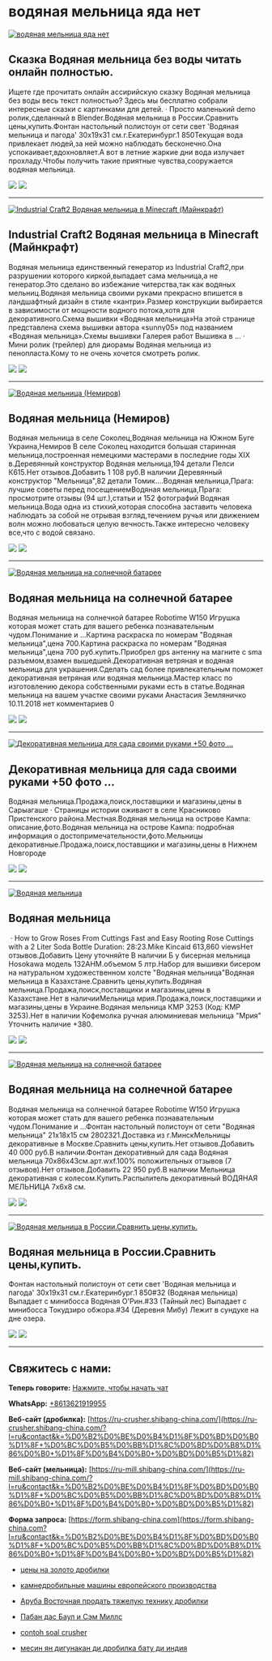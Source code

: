 # водяная мельница яда нет

<a href="https://swt.shibang-china.com/?l=ru&img&k=%D0%B2%D0%BE%D0%B4%D1%8F%D0%BD%D0%B0%D1%8F+%D0%BC%D0%B5%D0%BB%D1%8C%D0%BD%D0%B8%D1%86%D0%B0+%D1%8F%D0%B4%D0%B0+%D0%BD%D0%B5%D1%82" target="_blank">![водяная мельница яда нет](http://static.shibang-china.com/all-800x300/1054.jpg)</a>

## Сказка Водяная мельница без воды читать онлайн полностью.
Ищете где прочитать онлайн ассирийскую сказку Водяная мельница без воды весь текст полностью? Здесь мы бесплатно собрали интересные сказки с картинками для детей.&nbsp;&#0183;&#32;Просто маленький demo ролик,сделанный в Blender.Водяная мельница в России.Сравнить цены,купить.Фонтан настольный полистоун от сети свет 'Водяная мельница и пагода' 30х19х31 см.г.Екатеринбург.1 850Текущая вода привлекает людей,за ней можно наблюдать бесконечно.Она успокаивает,вдохновляет.А вот в летние жаркие дни вода излучает прохладу.Чтобы получить такие приятные чувства,сооружается водяная мельница.


<a href="https://whatsapp.shibangsoft.com/WhatsApp.php" target="_blank" title="WhatsApp">![](http://static.shibang-china.com/icon/whatsapp.png)</a> <a href="https://swt.shibang-china.com/?l=ru&icon&k=%D0%B2%D0%BE%D0%B4%D1%8F%D0%BD%D0%B0%D1%8F+%D0%BC%D0%B5%D0%BB%D1%8C%D0%BD%D0%B8%D1%86%D0%B0+%D1%8F%D0%B4%D0%B0+%D0%BD%D0%B5%D1%82" target="_blank">![](http://static.shibang-china.com/icon/chat-ru.png)</a>

---

<a href="https://swt.shibang-china.com/?l=ru&img&k=%D0%B2%D0%BE%D0%B4%D1%8F%D0%BD%D0%B0%D1%8F+%D0%BC%D0%B5%D0%BB%D1%8C%D0%BD%D0%B8%D1%86%D0%B0+%D1%8F%D0%B4%D0%B0+%D0%BD%D0%B5%D1%82" target="_blank">![Industrial Craft2 Водяная мельница в Minecraft (Майнкрафт)](http://static.shibang-china.com/all-800x300/1302.jpg)</a>

## Industrial Craft2 Водяная мельница в Minecraft (Майнкрафт)
Водяная мельница единственный генератор из Industrial Craft2,при разрушении которого киркой,выпадает сама мельница,а не генератор.Это сделано во избежание читерства,так как водяных мельниц.Водяная мельница своими руками прекрасно впишется в ландшафтный дизайн в стиле &#171;кантри&#187;.Размер конструкции выбирается в зависимости от мощности водного потока,хотя для декоративного.Схема вышивки &#171;Водяная мельница&#187;На этой странице представлена схема вышивки автора &#171;sunnγ05&#187; под названием &#171;Водяная мельница&#187;.Схемы вышивки Галерея работ Вышивка в …&nbsp;&#0183;&#32;Мини ролик (трейлер) для диорамы Водяная мельница из пенопласта.Кому то не очень хочется смотреть ролик.


<a href="https://whatsapp.shibangsoft.com/WhatsApp.php" target="_blank" title="WhatsApp">![](http://static.shibang-china.com/icon/whatsapp.png)</a> <a href="https://swt.shibang-china.com/?l=ru&icon&k=%D0%B2%D0%BE%D0%B4%D1%8F%D0%BD%D0%B0%D1%8F+%D0%BC%D0%B5%D0%BB%D1%8C%D0%BD%D0%B8%D1%86%D0%B0+%D1%8F%D0%B4%D0%B0+%D0%BD%D0%B5%D1%82" target="_blank">![](http://static.shibang-china.com/icon/chat-ru.png)</a>

---

<a href="https://swt.shibang-china.com/?l=ru&img&k=%D0%B2%D0%BE%D0%B4%D1%8F%D0%BD%D0%B0%D1%8F+%D0%BC%D0%B5%D0%BB%D1%8C%D0%BD%D0%B8%D1%86%D0%B0+%D1%8F%D0%B4%D0%B0+%D0%BD%D0%B5%D1%82" target="_blank">![Водяная мельница (Немиров)](http://static.shibang-china.com/all-800x300/211.jpg)</a>

## Водяная мельница (Немиров)
Водяная мельница в селе Соколец,Водяная мельница на Южном Буге Украина,Немиров В селе Соколец находится большая старинная мельница,построенная немецкими мастерами в последние годы XIX в.Деревянный конструктор Водяная мельница,194 детали Пелси К615.Нет отзывов.Добавить 1 108 руб.В наличии Деревянный конструктор &quot;Мельница&quot;,82 детали Томик.…Водяная мельница,Прага: лучшие советы перед посещениемВодяная мельница,Прага: просмотрите отзывы (94 шт.),статьи и 152 фотографий Водяная мельница.Вода одна из стихий,которая способна заставить человека наблюдать за собой не отрывая взгляд,течением ручья или движением волн можно любоваться целую вечность.Также интересно человеку все,что с водой связано.


<a href="https://whatsapp.shibangsoft.com/WhatsApp.php" target="_blank" title="WhatsApp">![](http://static.shibang-china.com/icon/whatsapp.png)</a> <a href="https://swt.shibang-china.com/?l=ru&icon&k=%D0%B2%D0%BE%D0%B4%D1%8F%D0%BD%D0%B0%D1%8F+%D0%BC%D0%B5%D0%BB%D1%8C%D0%BD%D0%B8%D1%86%D0%B0+%D1%8F%D0%B4%D0%B0+%D0%BD%D0%B5%D1%82" target="_blank">![](http://static.shibang-china.com/icon/chat-ru.png)</a>

---

<a href="https://swt.shibang-china.com/?l=ru&img&k=%D0%B2%D0%BE%D0%B4%D1%8F%D0%BD%D0%B0%D1%8F+%D0%BC%D0%B5%D0%BB%D1%8C%D0%BD%D0%B8%D1%86%D0%B0+%D1%8F%D0%B4%D0%B0+%D0%BD%D0%B5%D1%82" target="_blank">![Водяная мельница на солнечной батарее](http://static.shibang-china.com/all-800x300/410.jpg)</a>

## Водяная мельница на солнечной батарее
Водяная мельница на солнечной батарее Robotime W150 Игрушка которая может стать для вашего ребенка познавательным чудом.Понимание и …Картина раскраска по номерам &quot;Водяная мельница&quot;,цена 700.Картина раскраска по номерам &quot;Водяная мельница&quot;,цена 700 руб.купить.Приобрел gps антенну на магните с sma разъемом,взамен вышедшей.Декоративная ветряная и водяная мельница для украшения.Сделать сад более привлекательным поможет декоративная ветряная или водяная мельница.Мастер класс по изготовлению декора собственными руками есть в статье.Водяная мельница на вашем участке своими руками Анастасия Земляничко 10.11.2018 нет комментариев 0


<a href="https://whatsapp.shibangsoft.com/WhatsApp.php" target="_blank" title="WhatsApp">![](http://static.shibang-china.com/icon/whatsapp.png)</a> <a href="https://swt.shibang-china.com/?l=ru&icon&k=%D0%B2%D0%BE%D0%B4%D1%8F%D0%BD%D0%B0%D1%8F+%D0%BC%D0%B5%D0%BB%D1%8C%D0%BD%D0%B8%D1%86%D0%B0+%D1%8F%D0%B4%D0%B0+%D0%BD%D0%B5%D1%82" target="_blank">![](http://static.shibang-china.com/icon/chat-ru.png)</a>

---

<a href="https://swt.shibang-china.com/?l=ru&img&k=%D0%B2%D0%BE%D0%B4%D1%8F%D0%BD%D0%B0%D1%8F+%D0%BC%D0%B5%D0%BB%D1%8C%D0%BD%D0%B8%D1%86%D0%B0+%D1%8F%D0%B4%D0%B0+%D0%BD%D0%B5%D1%82" target="_blank">![Декоративная мельница для сада своими руками +50 фото …](http://static.shibang-china.com/all-800x300/562.jpg)</a>

## Декоративная мельница для сада своими руками +50 фото …
Водяная мельница.Продажа,поиск,поставщики и магазины,цены в Сарыагаше&nbsp;&#0183;&#32;Страницы истории оживают в селе Красниково Пристенского района.Местная.Водяная мельница на острове Кампа: описание,фото.Водяная мельница на острове Кампа: подробная информация о достопримечательности,фото.Мельницы декоративные.Продажа,поиск,поставщики и магазины,цены в Нижнем Новгороде


<a href="https://whatsapp.shibangsoft.com/WhatsApp.php" target="_blank" title="WhatsApp">![](http://static.shibang-china.com/icon/whatsapp.png)</a> <a href="https://swt.shibang-china.com/?l=ru&icon&k=%D0%B2%D0%BE%D0%B4%D1%8F%D0%BD%D0%B0%D1%8F+%D0%BC%D0%B5%D0%BB%D1%8C%D0%BD%D0%B8%D1%86%D0%B0+%D1%8F%D0%B4%D0%B0+%D0%BD%D0%B5%D1%82" target="_blank">![](http://static.shibang-china.com/icon/chat-ru.png)</a>

---

<a href="https://swt.shibang-china.com/?l=ru&img&k=%D0%B2%D0%BE%D0%B4%D1%8F%D0%BD%D0%B0%D1%8F+%D0%BC%D0%B5%D0%BB%D1%8C%D0%BD%D0%B8%D1%86%D0%B0+%D1%8F%D0%B4%D0%B0+%D0%BD%D0%B5%D1%82" target="_blank">![Водяная мельница](http://static.shibang-china.com/all-800x300/205.jpg)</a>

## Водяная мельница
&nbsp;&#0183;&#32;How to Grow Roses From Cuttings Fast and Easy Rooting Rose Cuttings with a 2 Liter Soda Bottle Duration: 28:23.Mike Kincaid 613,860 viewsНет отзывов.Добавить Цену уточняйте В наличии Б у бисерная мельница Hosokawa модель 132AHM.объемом 5 лтр.Набор для вышивки бисером на натуральном художественном холсте &quot;Водяная мельница&quot;Водяная мельница в Казахстане.Сравнить цены,купить.Водяная мельница.Продажа,поиск,поставщики и магазины,цены в Казахстане.Нет в наличииМельница мрия.Продажа,поиск,поставщики и магазины,цены в Украине.Водяная мельница КМР 3253 (Код: КМР 3253).Нет в наличии Кофемолка ручная алюминиевая мельница &quot;Мрия&quot; Уточнить наличие +380.


<a href="https://whatsapp.shibangsoft.com/WhatsApp.php" target="_blank" title="WhatsApp">![](http://static.shibang-china.com/icon/whatsapp.png)</a> <a href="https://swt.shibang-china.com/?l=ru&icon&k=%D0%B2%D0%BE%D0%B4%D1%8F%D0%BD%D0%B0%D1%8F+%D0%BC%D0%B5%D0%BB%D1%8C%D0%BD%D0%B8%D1%86%D0%B0+%D1%8F%D0%B4%D0%B0+%D0%BD%D0%B5%D1%82" target="_blank">![](http://static.shibang-china.com/icon/chat-ru.png)</a>

---

<a href="https://swt.shibang-china.com/?l=ru&img&k=%D0%B2%D0%BE%D0%B4%D1%8F%D0%BD%D0%B0%D1%8F+%D0%BC%D0%B5%D0%BB%D1%8C%D0%BD%D0%B8%D1%86%D0%B0+%D1%8F%D0%B4%D0%B0+%D0%BD%D0%B5%D1%82" target="_blank">![Водяная мельница на солнечной батарее](http://static.shibang-china.com/all-800x300/192.jpg)</a>

## Водяная мельница на солнечной батарее
Водяная мельница на солнечной батарее Robotime W150 Игрушка которая может стать для вашего ребенка познавательным чудом.Понимание и …Фонтан настольный полистоун от сети &quot;Водяная мельница&quot; 21х18х15 см 2802321.Доставка из г.МинскМельницы декоративные в Москве.Сравнить цены,купить.Нет отзывов.Добавить 40 000 руб.В наличии.Фонтан декоративный для сада Водяная мельница 70х86х43см.арт.wxf.100% положительных отзывов (7 отзывов).Нет отзывов.Добавить 22 950 руб.В наличии Мельница декоративная с колесом.Купить.Распылитель декоративный ВОДЯНАЯ МЕЛЬНИЦА 7x6x8 см.


<a href="https://whatsapp.shibangsoft.com/WhatsApp.php" target="_blank" title="WhatsApp">![](http://static.shibang-china.com/icon/whatsapp.png)</a> <a href="https://swt.shibang-china.com/?l=ru&icon&k=%D0%B2%D0%BE%D0%B4%D1%8F%D0%BD%D0%B0%D1%8F+%D0%BC%D0%B5%D0%BB%D1%8C%D0%BD%D0%B8%D1%86%D0%B0+%D1%8F%D0%B4%D0%B0+%D0%BD%D0%B5%D1%82" target="_blank">![](http://static.shibang-china.com/icon/chat-ru.png)</a>

---

<a href="https://swt.shibang-china.com/?l=ru&img&k=%D0%B2%D0%BE%D0%B4%D1%8F%D0%BD%D0%B0%D1%8F+%D0%BC%D0%B5%D0%BB%D1%8C%D0%BD%D0%B8%D1%86%D0%B0+%D1%8F%D0%B4%D0%B0+%D0%BD%D0%B5%D1%82" target="_blank">![Водяная мельница в России.Сравнить цены,купить.](http://static.shibang-china.com/all-800x300/1304.jpg)</a>

## Водяная мельница в России.Сравнить цены,купить.
Фонтан настольный полистоун от сети свет 'Водяная мельница и пагода' 30х19х31 см.г.Екатеринбург.1 850#32 (Водяная мельница) Выпадает с минибосса Водяная О'Рин.#33 (Тайный лес) Выпадает с минибосса Токудзиро обжора.#34 (Деревня Мибу) Лежит в сундуке на дне озера.

<a href="https://whatsapp.shibangsoft.com/WhatsApp.php" target="_blank" title="WhatsApp">![](http://static.shibang-china.com/icon/whatsapp.png)</a> <a href="https://swt.shibang-china.com/?l=ru&icon&k=%D0%B2%D0%BE%D0%B4%D1%8F%D0%BD%D0%B0%D1%8F+%D0%BC%D0%B5%D0%BB%D1%8C%D0%BD%D0%B8%D1%86%D0%B0+%D1%8F%D0%B4%D0%B0+%D0%BD%D0%B5%D1%82" target="_blank">![](http://static.shibang-china.com/icon/chat-ru.png)</a>

---
## Свяжитесь с нами:

**Теперь говорите:** [Нажмите, чтобы начать чат](https://swt.shibang-china.com?l=ru&contact&k=%D0%B2%D0%BE%D0%B4%D1%8F%D0%BD%D0%B0%D1%8F+%D0%BC%D0%B5%D0%BB%D1%8C%D0%BD%D0%B8%D1%86%D0%B0+%D1%8F%D0%B4%D0%B0+%D0%BD%D0%B5%D1%82)

**WhatsApp:**  [+8613621919955](https://whatsapp.shibangsoft.com/WhatsApp.php)

**Веб-сайт (дробилка):** [https://ru-crusher.shibang-china.com/](https://ru-crusher.shibang-china.com/?l=ru&contact&k=%D0%B2%D0%BE%D0%B4%D1%8F%D0%BD%D0%B0%D1%8F+%D0%BC%D0%B5%D0%BB%D1%8C%D0%BD%D0%B8%D1%86%D0%B0+%D1%8F%D0%B4%D0%B0+%D0%BD%D0%B5%D1%82)

**Веб-сайт (мельница):** [https://ru-mill.shibang-china.com/](https://ru-mill.shibang-china.com/?l=ru&contact&k=%D0%B2%D0%BE%D0%B4%D1%8F%D0%BD%D0%B0%D1%8F+%D0%BC%D0%B5%D0%BB%D1%8C%D0%BD%D0%B8%D1%86%D0%B0+%D1%8F%D0%B4%D0%B0+%D0%BD%D0%B5%D1%82)

**Форма запроса:** [https://form.shibang-china.com](https://form.shibang-china.com?l=ru&contact&k=%D0%B2%D0%BE%D0%B4%D1%8F%D0%BD%D0%B0%D1%8F+%D0%BC%D0%B5%D0%BB%D1%8C%D0%BD%D0%B8%D1%86%D0%B0+%D1%8F%D0%B4%D0%B0+%D0%BD%D0%B5%D1%82)

* [цены на золото дробилки](../134/%D1%86%D0%B5%D0%BD%D1%8B%20%D0%BD%D0%B0%20%D0%B7%D0%BE%D0%BB%D0%BE%D1%82%D0%BE%20%D0%B4%D1%80%D0%BE%D0%B1%D0%B8%D0%BB%D0%BA%D0%B8.md)

* [камнедробильные машины европейского производства](../132/%D0%BA%D0%B0%D0%BC%D0%BD%D0%B5%D0%B4%D1%80%D0%BE%D0%B1%D0%B8%D0%BB%D1%8C%D0%BD%D1%8B%D0%B5%20%D0%BC%D0%B0%D1%88%D0%B8%D0%BD%D1%8B%20%D0%B5%D0%B2%D1%80%D0%BE%D0%BF%D0%B5%D0%B9%D1%81%D0%BA%D0%BE%D0%B3%D0%BE%20%D0%BF%D1%80%D0%BE%D0%B8%D0%B7%D0%B2%D0%BE%D0%B4%D1%81%D1%82%D0%B2%D0%B0.md)

* [Аруба Восточная продать тяжелую технику дробилки](../133/%D0%90%D1%80%D1%83%D0%B1%D0%B0%20%D0%92%D0%BE%D1%81%D1%82%D0%BE%D1%87%D0%BD%D0%B0%D1%8F%20%D0%BF%D1%80%D0%BE%D0%B4%D0%B0%D1%82%D1%8C%20%D1%82%D1%8F%D0%B6%D0%B5%D0%BB%D1%83%D1%8E%20%D1%82%D0%B5%D1%85%D0%BD%D0%B8%D0%BA%D1%83%20%D0%B4%D1%80%D0%BE%D0%B1%D0%B8%D0%BB%D0%BA%D0%B8.md)

* [Пабан дас Баул и Сэм Миллс](../132/%D0%9F%D0%B0%D0%B1%D0%B0%D0%BD%20%D0%B4%D0%B0%D1%81%20%D0%91%D0%B0%D1%83%D0%BB%20%D0%B8%20%D0%A1%D1%8D%D0%BC%20%D0%9C%D0%B8%D0%BB%D0%BB%D1%81.md)

* [contoh soal crusher](../135/contoh%20soal%20crusher.md)

* [месин ян дигунакан ди дробилка бату ди индия](../135/%D0%BC%D0%B5%D1%81%D0%B8%D0%BD%20%D1%8F%D0%BD%20%D0%B4%D0%B8%D0%B3%D1%83%D0%BD%D0%B0%D0%BA%D0%B0%D0%BD%20%D0%B4%D0%B8%20%D0%B4%D1%80%D0%BE%D0%B1%D0%B8%D0%BB%D0%BA%D0%B0%20%D0%B1%D0%B0%D1%82%D1%83%20%D0%B4%D0%B8%20%D0%B8%D0%BD%D0%B4%D0%B8%D1%8F.md)